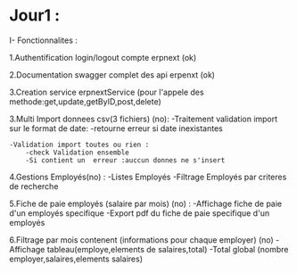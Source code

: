 # Jour1 :
I-  Fonctionnalites :

1.Authentification login/logout compte erpnext (ok)

2.Documentation swagger complet des api erpenxt (ok)

3.Creation service erpnextService (pour l'appele des methode:get,update,getByID,post,delete)

3.Multi Import donnees csv(3 fichiers) (no):
    -Traitement validation import sur le format de date:
        -retourne erreur si date inexistantes 

    -Validation import toutes ou rien :
        -check Validation ensemble
        -Si contient un  erreur :auccun donnes ne s'insert

4.Gestions Employés(no) :
    -Listes Employés 
    -Filtrage Employés par criteres de recherche

5.Fiche de paie employés (salaire par mois) (no) :
    -Affichage fiche de paie d'un employés specifique 
    -Export pdf du fiche de paie specifique d'un employés 

6.Filtrage par mois contenent (informations pour chaque employer) (no)
    -Affichage tableau(employe,elements de salaires,total)
    -Total global (nombre employer,salaires,elements salaires)

